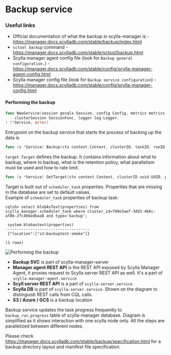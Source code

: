 # Backup service

### Useful links
- Official documentation of what the backup in scylla-manager is - https://manager.docs.scylladb.com/stable/backup/index.html
- `sctool backup` command - https://manager.docs.scylladb.com/stable/sctool/backup.html
- Scylla manager agent config file (look for `Backup general configuration.`) - https://manager.docs.scylladb.com/stable/config/scylla-manager-agent-config.html
- Scylla manager config file (look for `Backup service configuration`) - https://manager.docs.scylladb.com/stable/config/scylla-manager-config.html

#### Performing the backup ####

```go
func NewService(session gocqlx.Session, config Config, metrics metrics.BackupMetrics, clusterName ClusterNameFunc, scyllaClient scyllaclient.ProviderFunc,
	clusterSession SessionFunc, logger log.Logger,
) (*Service, error)
```


Entrypoint on the backup service that starts the process of backing up the data is
```go
func (s *Service) Backup(ctx context.Context, clusterID, taskID, runID uuid.UUID, target Target) error
```

`target.Target` defines the backup. It contains information about what to backup, where to backup, what is the retention policy, what parallelism must be used and how to rate limit.<br/>

```go
func (s *Service) GetTarget(ctx context.Context, clusterID uuid.UUID, properties json.RawMessage)
```

Target is built out of `scheduler_task` properties. Properties that are missing in the database are set to default values. <br/>
Example of `scheduler_task` properties of backup task:
```
cqlsh> select blobAsText(properties) from scylla_manager.scheduler_task where cluster_id=749e3aef-3dd3-4b6c-af86-2fc466edbaa8 and type='backup';

 system.blobastext(properties)
-------------------------------------
 {"location":["s3:backuptest-smoke"]}

(1 rows)
```

![Performing the backup](scylla-manager-backup-service.drawio.svg)

- **Backup SVC** is part of scylla-manager-server
- **Manager agent REST API** is the REST API exposed by Scylla Manager Agent, it proxies request to Scylla server REST API as well. It's a part of `scylla-manager-agent.service`
- **Scyll server REST API** is a part of `scylla-server.service` 
- **Scylla DB** is part of `scylla-server.service`. Shown on the diagram to distinguish REST calls from CQL calls.
- **S3 / Azure / GCS** is a backup location

Backup service updates the task progress frequently to `backup_run_progress` table of scylla-manager database.
Diagram is simplified as it shows interaction with one scylla node only. All the steps are parallelized between different nodes.

Please check https://manager.docs.scylladb.com/stable/backup/specification.html for a backup directory layout and manifest file specification.
